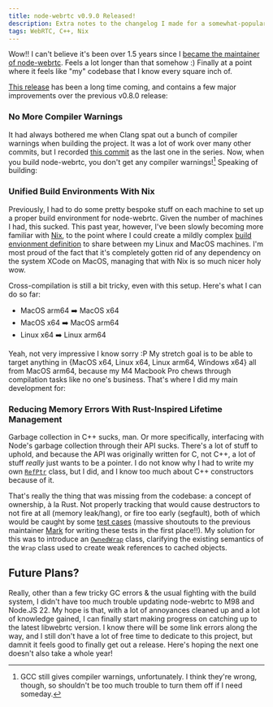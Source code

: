 ```yaml
---
title: node-webrtc v0.9.0 Released!
description: Extra notes to the changelog I made for a somewhat-popular open-source package I maintain
tags: WebRTC, C++, Nix
---
```


Wow!! I can't believe it's been over 1.5 years since I [became the maintainer of node-webrtc](https://blog.duvallj.pw/posts/2023-10-11-im-a-maintainer-now.html). Feels a lot longer than that somehow :) Finally at a point where it feels like "my" codebase that I know every square inch of.

[This release](https://www.npmjs.com/package/@roamhq/wrtc/v/0.9.0) has been a long time coming, and contains a few major improvements over the previous v0.8.0 release:

### No More Compiler Warnings

It had always bothered me when Clang spat out a bunch of compiler warnings when building the project. It was a lot of work over many other commits, but I recorded [this commit](https://github.com/WonderInventions/node-webrtc/commit/c58b90e49042cdee9698dee85177f15f7ecf9d62) as the last one in the series. Now, when you build node-webrtc, you don't get any compiler warnings![^gcc] Speaking of building:

### Unified Build Environments With Nix

Previously, I had to do some pretty bespoke stuff on each machine to set up a proper build environment for node-webrtc. Given the number of machines I had, this sucked. This past year, however, I've been slowly becoming more familiar with [Nix](https://nix.dev/), to the point where I could create a mildly complex [build envionment definition](https://github.com/WonderInventions/node-webrtc/blob/a806f4ddff5daafd104c1dda7a74cac50fb1cf06/shell.nix) to share between my Linux and MacOS machines. I'm most proud of the fact that it's completely gotten rid of any dependency on the system XCode on MacOS, managing that with Nix is so much nicer holy wow.

Cross-compilation is still a bit tricky, even with this setup. Here's what I can do so far:

- MacOS arm64 ➡️ MacOS x64
- MacOS x64 ➡️ ️MacOS arm64
- Linux x64 ➡️ Linux arm64

Yeah, not very impressive I know sorry :P My stretch goal is to be able to target anything in {MacOS x64, Linux x64, Linux arm64, Windows x64} all from MacOS arm64, because my M4 Macbook Pro chews through compilation tasks like no one's business. That's where I did my main development for:

### Reducing Memory Errors With Rust-Inspired Lifetime Management

Garbage collection in C++ sucks, man. Or more specifically, interfacing with Node's garbage collection through their API sucks. There's a lot of stuff to uphold, and because the API was originally written for C, not C++, a lot of stuff _really_ just wants to be a pointer. I do not know why I had to write my own [`RefPtr`](https://github.com/WonderInventions/node-webrtc/blob/a806f4ddff5daafd104c1dda7a74cac50fb1cf06/src/node/ref_ptr.hh) class, but I did, and I know too much about C++ constructors because of it.

That's really the thing that was missing from the codebase: a concept of ownership, à la Rust. Not properly tracking that would cause destructors to not fire at all (memory leak/hang), or fire too early (segfault), both of which would be caught by some [test cases](https://github.com/WonderInventions/node-webrtc/blob/develop/test/destructor/index.js) (massive shoutouts to the previous maintainer [Mark](https://mrkrbrts.com/) for writing these tests in the first place!!). My solution for this was to introduce an [`OwnedWrap`](https://github.com/WonderInventions/node-webrtc/blob/a806f4ddff5daafd104c1dda7a74cac50fb1cf06/src/node/wrap.hh) class, clarifying the existing semantics of the `Wrap` class used to create weak references to cached objects.

## Future Plans?

Really, other than a few tricky GC errors & the usual fighting with the build system, I didn't have too much trouble updating node-webrtc to M98 and Node.JS 22. My hope is that, with a lot of annoyances cleaned up and a lot of knowledge gained, I can finally start making progress on catching up to the latest libwebrtc version. I know there will be some link errors along the way, and I still don't have a lot of free time to dedicate to this project, but damnit it feels good to finally get out a release. Here's hoping the next one doesn't also take a whole year!

[^gcc]: GCC still gives compiler warnings, unfortunately. I think they're wrong, though, so shouldn't be too much trouble to turn them off if I need someday.
